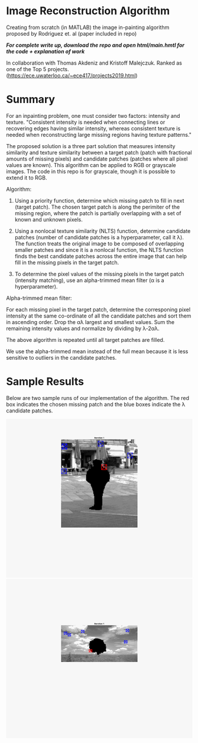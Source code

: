 # Image Reconstruction Algorithm

Creating from scratch (in MATLAB) the image in-painting algorithm proposed by Rodriguez et. al (paper included in repo)

**_For complete write up, download the repo and open html/main.hmtl for the code + explanation of work_**

In collaboration with Thomas Akdeniz and Kristoff Malejczuk. Ranked as one of the Top 5 projects. (https://ece.uwaterloo.ca/~ece417/projects2019.html)

# Summary

For an inpainting problem, one must consider two factors: intensity and texture. "Consistent
intensity is needed when connecting lines or recovering edges having similar intensity, whereas consistent texture is needed when reconstructing large missing regions having texture patterns." 

The proposed solution is a three part solution that measures intensity similarity and texture similarity between a target patch (patch with fractional amounts of missing pixels) and candidate patches (patches where all pixel values are known). This algorithm can be applied to RGB or grayscale images. The code in this repo is for grayscale, though it is possible to extend it to RGB.

Algorithm:

1) Using a priority function, determine which missing patch to fill in next (target patch). The chosen target patch is along the perimiter of the missing region, where the patch is partially overlapping with a set of known and unknown pixels.

2) Using a nonlocal texture similarity (NLTS) function, determine candidate patches (number of candidate patches is a hyperparameter, call it λ). The function treats the original image to be composed of overlapping smaller patches and since it is a nonlocal function, the NLTS function finds the best candidate patches across the entire image that can help fill in the missing pixels in the target patch. 

3) To determine the pixel values of the missing pixels in the target patch (intensity matching), use an alpha-trimmed mean filter (α is a hyperparameter). 

Alpha-trimmed mean filter:

For each missing pixel in the target patch, determine the corresponing pixel intensity at the same co-ordinate of all the candidate patches and sort them in ascending order. Drop the αλ largest and smallest values. Sum the remaining intensity values and normalize by dividing by λ-2αλ. 

The above algorithm is repeated until all target patches are filled. 

We use the alpha-trimmed mean instead of the full mean because it is less sensitive to outliers in the candidate patches.

# Sample Results 
Below are two sample runs of our implementation of the algorithm. The red box indicates the chosen missing patch and the blue boxes indicate the λ candidate patches.

![Missing_Person](html/iterations_2.gif)
![Missing_Tree](html/iterations_2_tree.gif)






